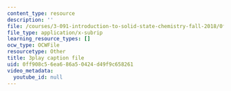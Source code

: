 ```yaml
---
content_type: resource
description: ''
file: /courses/3-091-introduction-to-solid-state-chemistry-fall-2018/0ff908c56ea686a50424d49f9c658261_S1kqa_qGmHs.srt
file_type: application/x-subrip
learning_resource_types: []
ocw_type: OCWFile
resourcetype: Other
title: 3play caption file
uid: 0ff908c5-6ea6-86a5-0424-d49f9c658261
video_metadata:
  youtube_id: null
---
```

